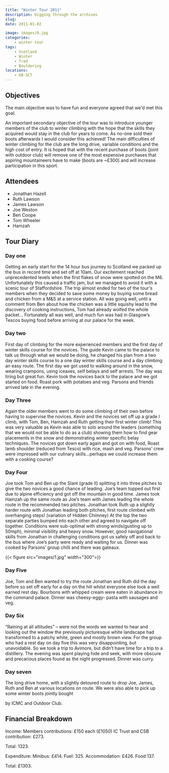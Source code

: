 ```yaml
---
title: "Winter Tour 2011"
description: Digging through the archives
slug: 
date: 2011-01-02

image: images/0.jpg
categories:
    - winter-tour
tags:
    - Scotland
    - Winter
    - Trad
    - Bouldering
locations:
    - GB-SCT
---
```


## Objectives

The main objective was to have fun and everyone agreed that we'd met this goal.

An important secondary objective of the tour was to introduce younger members of the
club to winter climbing with the hope that the skills they acquired would stay in the club
for years to come. As no-one sold their boots afterwards I would consider this achieved!
The main difficulties of winter climbing for the club are the long drive, variable conditions
and the high cost of entry. It is hoped that with the recent purchase of boots (joint with
outdoor club) will remove one of the most expensive purchases that aspiring mountaineers
have to make (boots are ~£300) and will increase participation in this sport.

## Attendees 

- Jonathan Hazell
- Ruth Lawson
- James Lawson
- Joe Weston
- Ben Coope
- Tom Wheeler
- Hamzah

## Tour Diary

### Day one

Getting an early start for the 14 hour bus journey to Scotland we packed up the
bus in record time and set off at 10am. Our excitement reached unprecedented levels
when the first flakes of snow were spotted on the M6. Unfortunately this caused a traffic
jam, but we managed to avoid it with a scenic tour of Staffordshire.
The trip almost ended for two of the tour's members when they decided to save
some money by buying some bread and chicken from a M&S at a service station. All was
going well, until a comment from Ben about how the chicken was a little squishy lead to
the discovery of cooking instructions, Tom had already wolfed the whole packet...
Fortunately all was well, and much fun was had in Glasgow’s Tescos buying food before
arriving at our palace for the week.

### Day two


First day of climbing for the more experienced members and the first day of winter
skills course for the novices. The guide Kevin came to the palace to talk us through what
we would be doing, he changed his plan from a two day winter skills course to a one day
winter skills course and a day climbing an easy route.
The first day we got used to walking around in the snow, wearing crampons, using
iceaxes, self belays and self arrests. The day was tiring but great fun. Kevin took the
novices back to the palace and we got started on food. Roast pork with potatoes and veg.
Parsons and friends arrived late in the evening.

### Day Three

Again the older members went to do some climbing of their own before having to
supervise the novices. Kevin and the novices set off up a grade I climb, with Tom, Ben,
Hamzah and Ruth getting their first winter climb! This was very valuable as Kevin was able
to solo around the leaders (something that we would not be able to do as a club) showing
them how to find gear placements in the snow and demonstrating winter specific belay
techniques.
The novices got down early again and got on with food, Roast lamb shoulder (reduced from
Tesco) with rice, mash and veg. Parsons’ crew were impressed with our culinary
skills...perhaps we could increase them with a cooking course?

### Day Four

Joe took Tom and Ben up the Slant (grade II) splitting it into three pitches to give the two
novices a good chance of leading. Joe’s team topped out first due to alpine efficiency and
got off the mountain in good time. James took Hamzah up the same route as Joe’s team
with James leading the whole route in the recommended two pitches. Jonathan took Ruth
up a slightly harder route with Jonathan leading both pitches, first route climbed with
overhanging steps! (variation of Hidden Chimney) At the top the two separate parties
bumped into each other and agreed to navigate off together. Conditions were sub-optimal
with strong winds(gusting up to 50mph), minimal visibility and heavy snow. However, good
navigational skills from Jonathan in challenging conditions got us safely off and back to the
bus where Joe’s party were ready and waiting for us. Dinner was cooked by Parsons’
group chilli and there was gateaux.


{{< figure src="images/1.jpg" width="300">}}

### Day Five


Joe, Tom and Ben wanted to try the route Jonathan and Ruth did the day before so set off
early for a day on the hill whilst everyone else took a well earned rest day. Bourbons with
whipped cream were eaten in abundance in the command palace. Dinner was cheesy-eggy-
pasta with sausages and veg.

### Day Six
“Raining at all altitudes” – were not the words we wanted to hear and looking out the
window the previously picturesque white landscape had transformed to a patchy white,
green and mostly brown view. For the group who had a rest day on day five this was very
disappointing, but unavoidable. So we took a trip to Avimore, but didn’t have time for a
trip to a distillery. The evening was spent playing hide and seek, with more obscure and
precarious places found as the night progressed. Dinner was curry.

### Day seven
The long drive home, with a slightly detoured route to drop Joe, James, Ruth and Ben at
various locations on route. We were also able to pick up some winter boots jointly bought

by ICMC and Outdoor Club.


## Financial Breakdown

Income:
Members contributions: £150 each (£1050)
IC Trust and CSB contribution: £273.

Total: 1323.

Expenditure:
Minibus: £414.
Fuel: 325.
Accommodation: £426.
Food:137.

Total: £1303.


